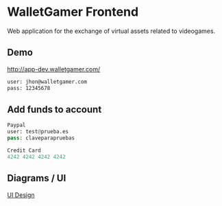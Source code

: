 # WalletGamer Frontend

Web application for the exchange of virtual assets related to videogames.

## Demo

http://app-dev.walletgamer.com/

```bash
user: jhon@walletgamer.com
pass: 12345678
```

## Add funds to account

```python
Paypal
user: test@prueba.es
pass: claveparapruebas

Credit Card
4242 4242 4242 4242
```

## Diagrams / UI 
[UI Design](https://miro.com/welcomeonboard/dWRENWRxZGtTRXdhSE02N1ZlYjhMQW9WVDdNbmJPZGlFQVRLTHlTaVBiclJ4b3RZTUtLWjg3VmZhMEJhaUdPWnwzMDc0NDU3MzQ4NzM4ODc0Mjcz)
